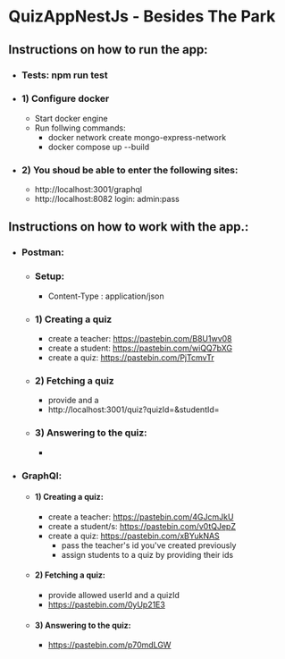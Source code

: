 # QuizAppNestJs - Besides The Park

## Instructions on how to run the app:
- ### Tests: npm run test
- ### 1) Configure docker
    - Start docker engine 
    - Run follwing commands: 
      - docker network create mongo-express-network
      - docker compose up --build
- ### 2) You shoud be able to enter the following sites:
    - http://localhost:3001/graphql
    - http://localhost:8082 login: admin:pass
## Instructions on how to work with the app.:
- ### Postman:
    - ### Setup:
        - Content-Type : application/json
    - ### 1) Creating a quiz
        - create a teacher: https://pastebin.com/B8U1wv08
        - create a student: https://pastebin.com/wiQQ7bXG
        - create a quiz: https://pastebin.com/PjTcmvTr
    - ### 2) Fetching a quiz
        - provide <assigned-student-id> and a <your-quiz-id>
        - http://localhost:3001/quiz?quizId=<your-quiz-id>&studentId=<assigned-student-id>
    - ### 3) Answering to the quiz:
        - 
- ### GraphQl:
    - #### 1) Creating a quiz:
        - create a teacher: https://pastebin.com/4GJcmJkU
        - create a student/s: https://pastebin.com/v0tQJepZ
        - create a quiz: https://pastebin.com/xBYukNAS
            - pass the teacher's id you've created previously
            - assign students to a quiz by providing their ids
    - #### 2) Fetching a quiz:
        - provide allowed userId and a quizId
        - https://pastebin.com/0yUp21E3
    - #### 3) Answering to the quiz:
        - https://pastebin.com/p70mdLGW
